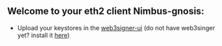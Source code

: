 ## Welcome to your eth2 client Nimbus-gnosis:

- Upload your keystores in the [web3signer-ui](http://ui.web3signer-gnosis.dappnode?signer_url=http://web3signer.web3signer-gnosis.dappnode:9000) (do not have web3singer yet? install it [here](http://my.dappnode/#/installer/web3signer-gnosis.dnp.dappnode.eth))
